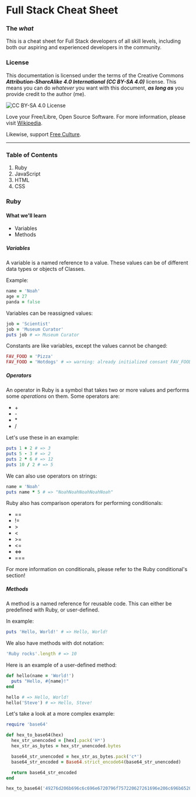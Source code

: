 # Full Stack Cheat Sheet

### The _what_
This is a cheat sheet for Full Stack developers of all skill levels, including both our aspiring and experienced developers in the community.

### License
This documentation is licensed under the terms of the Creative Commons _**Attribution-ShareAlike 4.0 International (CC BY-SA 4.0)**_ license. This means you can do _whatever_ you want with this document, _**as long as**_ you provide credit to the author (me). 

![CC BY-SA 4.0 License](https://licensebuttons.net/l/by-sa/4.0/88x31.png)

Love your Free/Libre, Open Source Software. For more information, please visit [Wikipedia](https://en.wikipedia.org/wiki/Free_software_movement).

Likewise, support [Free Culture](https://creativecommons.org/share-your-work/public-domain/freeworks).

------

### Table of Contents
1) Ruby
2) JavaScript
3) HTML
4) CSS

### Ruby
#### What we'll learn
* Variables
* Methods

##### Variables
A variable is a named reference to a value. These values can be of different data types or objects of Classes.

Example:
```ruby
name = 'Noah'
age = 27
panda = false
```

Variables can be reassigned values:
```ruby
job = 'Scientist'
job = 'Museum Curator'
puts job # => Museum Curator
```

Constants are like variables, except the values cannot be changed:
```ruby
FAV_FOOD = 'Pizza'
FAV_FOOD = 'Hotdogs' # => warning: already initialized consant FAV_FOOD
```

##### Operators
An operator in Ruby is a symbol that takes two or more values and performs some _operations_ on them. Some operators are:
* \+
* \-
* \*
* \/

Let's use these in an example:
```ruby
puts 1 + 2 # => 3
puts 5 - 3 # => 2
puts 2 * 6 # => 12
puts 10 / 2 # => 5
```

We can also use operators on strings:
```ruby
name = 'Noah'
puts name * 5 # => "NoahNoahNoahNoahNoah"
```

Ruby also has comparison operators for performing conditionals:
* \==
* \!=
* \>
* \<
* \>=
* \<=
* \<=>
* \===

For more information on conditionals, please refer to the Ruby conditional's section!

##### Methods
A method is a named reference for reusable code. This can either be predefined with Ruby, or user-defined.

In example:
```ruby
puts 'Hello, World!' # => Hello, World!
```

We also have methods with dot notation:
```ruby
'Ruby rocks'.length # => 10
```

Here is an example of a user-defined method:
```ruby
def hello(name = 'World!')
  puts "Hello, #{name}!"
end

hello # => Hello, World!
hello('Steve') # => Hello, Steve!
```

Let's take a look at a more complex example:
```ruby
require 'base64'

def hex_to_base64(hex)
  hex_str_unencoded = [hex].pack('H*')
  hex_str_as_bytes = hex_str_unencoded.bytes

  base64_str_unencoded = hex_str_as_bytes.pack('c*')
  base64_str_encoded = Base64.strict_encode64(base64_str_unencoded)

  return base64_str_encoded
end

hex_to_base64('49276d206b696c6c696e6720796f757220627261696e206c696b65206120706f69736f6e6f7573206d757368726f6f6d') # => SSdtIGtpbGxpbmcgeW91ciBicmFpbiBsaWtlIGEgcG9pc29ub3VzIG11c2hyb29t
```
